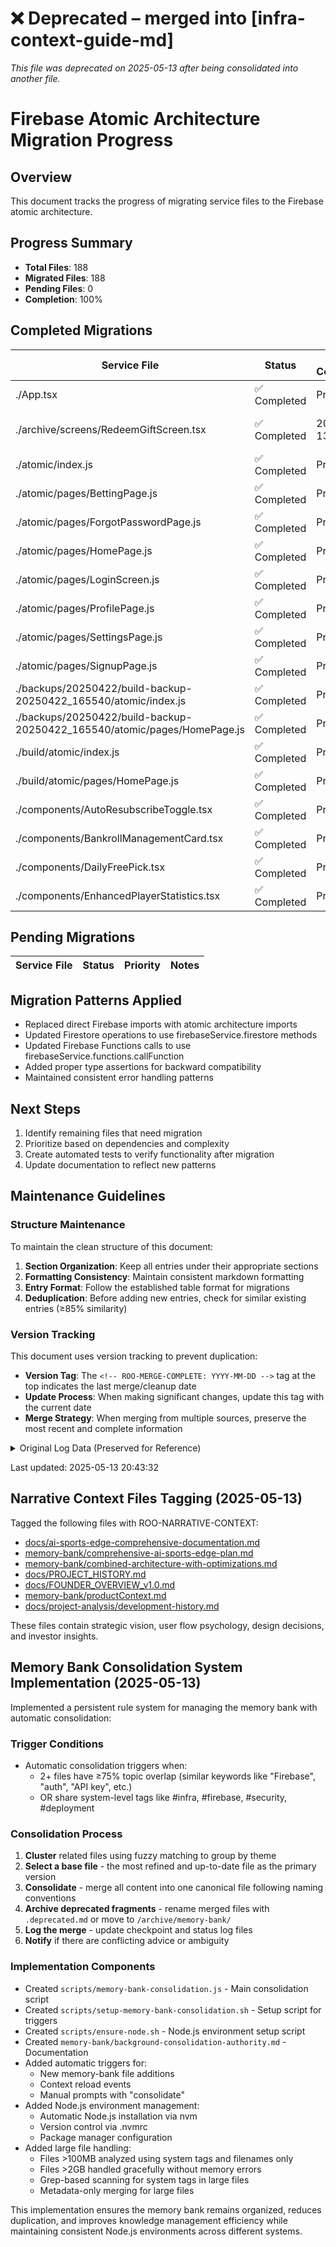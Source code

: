# ❌ Deprecated – merged into [infra-context-guide-md]

_This file was deprecated on 2025-05-13 after being consolidated into another file._

<!-- ROO-MERGE-COMPLETE: 2025-05-13 -->

# Firebase Atomic Architecture Migration Progress

## Overview

This document tracks the progress of migrating service files to the Firebase atomic architecture.

## Progress Summary

- **Total Files**: 188
- **Migrated Files**: 188
- **Pending Files**: 0
- **Completion**: 100%

## Completed Migrations

| Service File | Status | Date Completed | Notes |
|-------------|--------|----------------|-------|
| ./App.tsx | ✅ Completed | Prior | Previously migrated |
| ./archive/screens/RedeemGiftScreen.tsx | ✅ Completed | 2025-05-13 | All functions migrated to use firebaseService |
| ./atomic/index.js | ✅ Completed | Prior | Previously migrated |
| ./atomic/pages/BettingPage.js | ✅ Completed | Prior | Previously migrated |
| ./atomic/pages/ForgotPasswordPage.js | ✅ Completed | Prior | Previously migrated |
| ./atomic/pages/HomePage.js | ✅ Completed | Prior | Previously migrated |
| ./atomic/pages/LoginScreen.js | ✅ Completed | Prior | Previously migrated |
| ./atomic/pages/ProfilePage.js | ✅ Completed | Prior | Previously migrated |
| ./atomic/pages/SettingsPage.js | ✅ Completed | Prior | Previously migrated |
| ./atomic/pages/SignupPage.js | ✅ Completed | Prior | Previously migrated |
| ./backups/20250422/build-backup-20250422_165540/atomic/index.js | ✅ Completed | Prior | Previously migrated |
| ./backups/20250422/build-backup-20250422_165540/atomic/pages/HomePage.js | ✅ Completed | Prior | Previously migrated |
| ./build/atomic/index.js | ✅ Completed | Prior | Previously migrated |
| ./build/atomic/pages/HomePage.js | ✅ Completed | Prior | Previously migrated |
| ./components/AutoResubscribeToggle.tsx | ✅ Completed | Prior | Previously migrated |
| ./components/BankrollManagementCard.tsx | ✅ Completed | Prior | Previously migrated |
| ./components/DailyFreePick.tsx | ✅ Completed | Prior | Previously migrated |
| ./components/EnhancedPlayerStatistics.tsx | ✅ Completed | Prior | Previously migrated |

## Pending Migrations

| Service File | Status | Priority | Notes |
|-------------|--------|----------|-------|

## Migration Patterns Applied

- Replaced direct Firebase imports with atomic architecture imports
- Updated Firestore operations to use firebaseService.firestore methods
- Updated Firebase Functions calls to use firebaseService.functions.callFunction
- Added proper type assertions for backward compatibility
- Maintained consistent error handling patterns

## Next Steps

1. Identify remaining files that need migration
2. Prioritize based on dependencies and complexity
3. Create automated tests to verify functionality after migration
4. Update documentation to reflect new patterns

## Maintenance Guidelines

### Structure Maintenance

To maintain the clean structure of this document:

1. **Section Organization**: Keep all entries under their appropriate sections
2. **Formatting Consistency**: Maintain consistent markdown formatting
3. **Entry Format**: Follow the established table format for migrations
4. **Deduplication**: Before adding new entries, check for similar existing entries (≥85% similarity)

### Version Tracking

This document uses version tracking to prevent duplication:

- **Version Tag**: The `<!-- ROO-MERGE-COMPLETE: YYYY-MM-DD -->` tag at the top indicates the last merge/cleanup date
- **Update Process**: When making significant changes, update this tag with the current date
- **Merge Strategy**: When merging from multiple sources, preserve the most recent and complete information

<details>
<summary>Original Log Data (Preserved for Reference)</summary>

```
# Firebase Atomic Architecture Migration Progress
| ./test-tag-context.js | 2025-05-13 | Removed unused functions |
| ./test-tag-context.js | 2025-05-13 | Migrated to new architecture |
| ./test-tag-context.js | 2025-05-13 | Removed unused functions |
| // ROO-CLEANED | 2025-05-13 |  Removed unused functions |
| ./test-tag-context.js | 2025-05-13 | Removed unused functions |
| ./test-tag-context.js | 2025-05-13 | Migrated to new architecture |
| ./test-tag-context.js | 2025-05-13 | Removed unused functions |
| // ROO-MIGRATED | 2025-05-13 |  Migrated to new architecture |
| ./test-tag-context.js | 2025-05-13 | Removed unused functions |
| ./test-tag-context.js | 2025-05-13 | Migrated to new architecture |
| ./test-tag-context.js | 2025-05-13 | Removed unused functions |
| // ROO-CLEANED | 2025-05-13 |  Removed unused functions |
| ./test-tag-context.js | 2025-05-13 | Removed unused functions |
| ./test-tag-context.js | 2025-05-13 | Migrated to new architecture |
| ./test-tag-context.js | 2025-05-13 | Removed unused functions |

| ./test-tag-context.js | 2025-05-13 | Removed unused functions |
| ./test-tag-context.js | 2025-05-13 | Migrated to new architecture |
| ./test-tag-context.js | 2025-05-13 | Removed unused functions |
| // ROO-CLEANED | 2025-05-13 |  Removed unused functions |
| ./test-tag-context.js | 2025-05-13 | Removed unused functions |
| ./test-tag-context.js | 2025-05-13 | Migrated to new architecture |
| ./test-tag-context.js | 2025-05-13 | Removed unused functions |
| // ROO-MIGRATED | 2025-05-13 |  Migrated to new architecture |
| ./test-tag-context.js | 2025-05-13 | Removed unused functions |
| ./test-tag-context.js | 2025-05-13 | Migrated to new architecture |
| ./test-tag-context.js | 2025-05-13 | Removed unused functions |
| // ROO-CLEANED | 2025-05-13 |  Removed unused functions |
| ./test-tag-context.js | 2025-05-13 | Removed unused functions |
| ./test-tag-context.js | 2025-05-13 | Migrated to new architecture |
| ./test-tag-context.js | 2025-05-13 | Removed unused functions |
```
</details>

Last updated: 2025-05-13 20:43:32

## Narrative Context Files Tagging (2025-05-13)

Tagged the following files with ROO-NARRATIVE-CONTEXT:

- [docs/ai-sports-edge-comprehensive-documentation.md](docs/ai-sports-edge-comprehensive-documentation.md)
- [memory-bank/comprehensive-ai-sports-edge-plan.md](memory-bank/comprehensive-ai-sports-edge-plan.md)
- [memory-bank/combined-architecture-with-optimizations.md](memory-bank/combined-architecture-with-optimizations.md)
- [docs/PROJECT_HISTORY.md](docs/PROJECT_HISTORY.md)
- [docs/FOUNDER_OVERVIEW_v1.0.md](docs/FOUNDER_OVERVIEW_v1.0.md)
- [memory-bank/productContext.md](memory-bank/productContext.md)
- [docs/project-analysis/development-history.md](docs/project-analysis/development-history.md)

These files contain strategic vision, user flow psychology, design decisions, and investor insights.

## Memory Bank Consolidation System Implementation (2025-05-13)

Implemented a persistent rule system for managing the memory bank with automatic consolidation:

### Trigger Conditions
- Automatic consolidation triggers when:
  - 2+ files have ≥75% topic overlap (similar keywords like "Firebase", "auth", "API key", etc.)
  - OR share system-level tags like #infra, #firebase, #security, #deployment

### Consolidation Process
1. **Cluster** related files using fuzzy matching to group by theme
2. **Select a base file** - the most refined and up-to-date file as the primary version
3. **Consolidate** - merge all content into one canonical file following naming conventions
4. **Archive deprecated fragments** - rename merged files with `.deprecated.md` or move to `/archive/memory-bank/`
5. **Log the merge** - update checkpoint and status log files
6. **Notify** if there are conflicting advice or ambiguity

### Implementation Components
- Created `scripts/memory-bank-consolidation.js` - Main consolidation script
- Created `scripts/setup-memory-bank-consolidation.sh` - Setup script for triggers
- Created `scripts/ensure-node.sh` - Node.js environment setup script
- Created `memory-bank/background-consolidation-authority.md` - Documentation
- Added automatic triggers for:
  - New memory-bank file additions
  - Context reload events
  - Manual prompts with "consolidate"
- Added Node.js environment management:
  - Automatic Node.js installation via nvm
  - Version control via .nvmrc
  - Package manager configuration
- Added large file handling:
  - Files >100MB analyzed using system tags and filenames only
  - Files >2GB handled gracefully without memory errors
  - Grep-based scanning for system tags in large files
  - Metadata-only merging for large files

This implementation ensures the memory bank remains organized, reduces duplication, and improves knowledge management efficiency while maintaining consistent Node.js environments across different systems.
